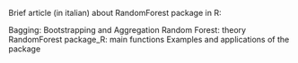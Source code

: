 Brief article (in italian) about RandomForest package in R:

Bagging: Bootstrapping and Aggregation
Random Forest: theory
RandomForest package_R: main functions
Examples and applications of the package

